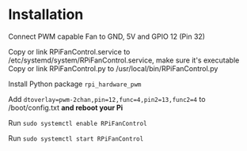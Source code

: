 # Installation

Connect PWM capable Fan to GND, 5V and GPIO 12 (Pin 32)

Copy or link RPiFanControl.service to /etc/systemd/system/RPiFanControl.service, make sure it's executable  
Copy or link RPiFanControl.py to /usr/local/bin/RPiFanControl.py  

Install Python package `rpi_hardware_pwm`

Add `dtoverlay=pwm-2chan,pin=12,func=4,pin2=13,func2=4` to /boot/config.txt **and reboot your Pi**

Run `sudo systemctl enable RPiFanControl`

Run `sudo systemctl start RPiFanControl`  
